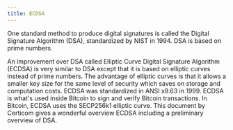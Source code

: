```yaml
---
title: ECDSA
---
```


One standard method to produce digital signatures is called the Digital Signature Algorithm (DSA), standardized by NIST in 1994. DSA is based on prime numbers.

An improvement over DSA called Elliptic Curve Digital Signature Algorithm (ECDSA) is very similar to DSA except that it is based on elliptic curves instead of prime numbers. The advantage of elliptic curves is that it allows a smaller key size for the same level of security which saves on storage and computation costs. ECDSA was standardized in ANSI x9.63 in 1999. ECDSA is what's used inside Bitcoin to sign and verify Bitcoin transactions. In Bitcoin, ECDSA uses the SECP256k1 elliptic curve. This document by Certicom gives a wonderful overview ECDSA including a preliminary overview of DSA.
